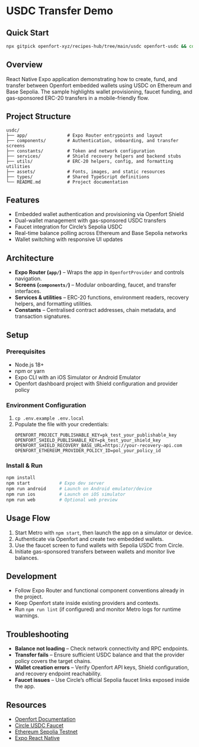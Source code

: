 # USDC Transfer Demo

## Quick Start

```bash
npx gitpick openfort-xyz/recipes-hub/tree/main/usdc openfort-usdc && cd openfort-usdc
```

## Overview
React Native Expo application demonstrating how to create, fund, and transfer between Openfort embedded wallets using USDC on Ethereum and Base Sepolia. The sample highlights wallet provisioning, faucet funding, and gas-sponsored ERC-20 transfers in a mobile-friendly flow.

## Project Structure
```
usdc/
├── app/               # Expo Router entrypoints and layout
├── components/        # Authentication, onboarding, and transfer screens
├── constants/         # Token and network configuration
├── services/          # Shield recovery helpers and backend stubs
├── utils/             # ERC-20 helpers, config, and formatting utilities
├── assets/            # Fonts, images, and static resources
├── types/             # Shared TypeScript definitions
└── README.md          # Project documentation
```

## Features
- Embedded wallet authentication and provisioning via Openfort Shield
- Dual-wallet management with gas-sponsored USDC transfers
- Faucet integration for Circle’s Sepolia USDC
- Real-time balance polling across Ethereum and Base Sepolia networks
- Wallet switching with responsive UI updates

## Architecture
- **Expo Router (`app/`)** – Wraps the app in `OpenfortProvider` and controls navigation.
- **Screens (`components/`)** – Modular onboarding, faucet, and transfer interfaces.
- **Services & utilities** – ERC-20 functions, environment readers, recovery helpers, and formatting utilities.
- **Constants** – Centralised contract addresses, chain metadata, and transaction signatures.

## Setup

### Prerequisites
- Node.js 18+
- npm or yarn
- Expo CLI with an iOS Simulator or Android Emulator
- Openfort dashboard project with Shield configuration and provider policy

### Environment Configuration
1. `cp .env.example .env.local`
2. Populate the file with your credentials:
   ```env
   OPENFORT_PROJECT_PUBLISHABLE_KEY=pk_test_your_publishable_key
   OPENFORT_SHIELD_PUBLISHABLE_KEY=pk_test_your_shield_key
   OPENFORT_SHIELD_RECOVERY_BASE_URL=https://your-recovery-api.com
   OPENFORT_ETHEREUM_PROVIDER_POLICY_ID=pol_your_policy_id
   ```

### Install & Run
```bash
npm install
npm start           # Expo dev server
npm run android     # Launch on Android emulator/device
npm run ios         # Launch on iOS simulator
npm run web         # Optional web preview
```

## Usage Flow
1. Start Metro with `npm start`, then launch the app on a simulator or device.
2. Authenticate via Openfort and create two embedded wallets.
3. Use the faucet screen to fund wallets with Sepolia USDC from Circle.
4. Initiate gas-sponsored transfers between wallets and monitor live balances.

## Development
- Follow Expo Router and functional component conventions already in the project.
- Keep Openfort state inside existing providers and contexts.
- Run `npm run lint` (if configured) and monitor Metro logs for runtime warnings.

## Troubleshooting
- **Balance not loading** – Check network connectivity and RPC endpoints.
- **Transfer fails** – Ensure sufficient USDC balance and that the provider policy covers the target chains.
- **Wallet creation errors** – Verify Openfort API keys, Shield configuration, and recovery endpoint reachability.
- **Faucet issues** – Use Circle’s official Sepolia faucet links exposed inside the app.

## Resources
- [Openfort Documentation](https://docs.openfort.io/)
- [Circle USDC Faucet](https://faucet.circle.com/)
- [Ethereum Sepolia Testnet](https://sepolia.etherscan.io/)
- [Expo React Native](https://expo.dev/)
